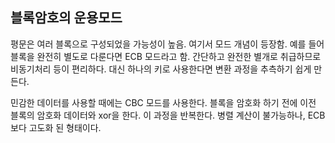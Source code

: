 ## 블록암호의 운용모드

평문은 여러 블록으로 구성되었을 가능성이 높음.
여기서 모드 개념이 등장함.
예를 들어 블록을 완전히 별도로 다룬다면 ECB 모드라고 함.
간단하고 완전한 별개로 취급하므로 비동기처리 등이 편리하다.
대신 하나의 키로 사용한다면 변환 과정을 추측하기 쉽게 만든다.

민감한 데이터를 사용할 때에는 CBC 모드를 사용한다.
블록을 암호화 하기 전에 이전 블록의 암호화 데이터와 xor을 한다.
이 과정을 반복한다.
병렬 계산이 불가능하나, ECB보다 고도화 된 형태이다.

